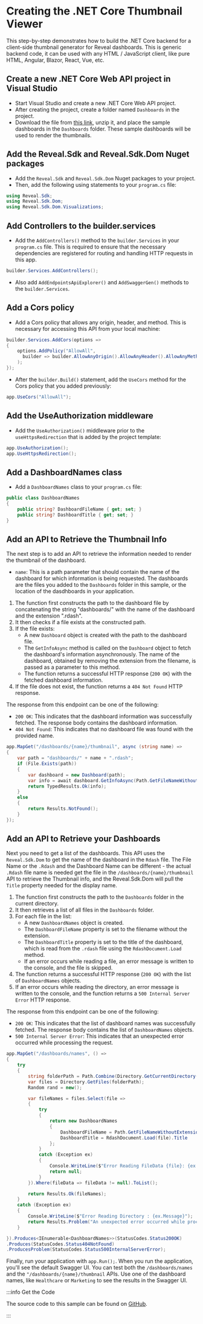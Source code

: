 
# Creating the .NET Core Thumbnail Viewer

This step-by-step demonstrates how to build the .NET Core backend for a client-side thumbnail generator for Reveal dashboards.  This is generic backend code, it can be used with any HTML / JavaScript client, like pure HTML, Angular, Blazor, React, Vue, etc. 

## Create a new .NET Core Web API project in Visual Studio

- Start Visual Studio and create a new .NET Core Web API project.
- After creating the project, create a folder named `Dashboards` in the project.
- Download the file from [this link](https://github.com/jberes/ThumbnailBuilder/blob/main/Dashboards.zip), unzip it, and place the sample dashboards in the `Dashboards` folder. These sample dashboards will be used to render the thumbnails.

## Add the Reveal.Sdk and Reveal.Sdk.Dom Nuget packages

- Add the `Reveal.Sdk` and `Reveal.Sdk.Dom` Nuget packages to your project.
- Then, add the following using statements to your `program.cs` file:

```csharp
using Reveal.Sdk;
using Reveal.Sdk.Dom;
using Reveal.Sdk.Dom.Visualizations;
```

## Add Controllers to the builder.services

- Add the `AddControllers()` method to the `builder.Services` in your `program.cs` file.  This is required to ensure that the necessary dependencies are registered for routing and handling HTTP requests in this app.

```csharp
builder.Services.AddControllers();
```
- Also add `AddEndpointsApiExplorer()` and `AddSwaggerGen()` methods to the `builder.Services`.

## Add a Cors policy

- Add a Cors policy that allows any origin, header, and method. This is necessary for accessing this API from your local machine:

```csharp
builder.Services.AddCors(options =>
{
    options.AddPolicy("AllowAll",
      builder => builder.AllowAnyOrigin().AllowAnyHeader().AllowAnyMethod()
    );
});
```

- After the `builder.Build()` statement, add the `UseCors` method for the Cors policy that you added previously:

```csharp
app.UseCors("AllowAll");
```

## Add the UseAuthorization middleware

- Add the `UseAuthorization()` middleware prior to the `useHttpsRedirection` that is added by the project template:

```csharp
app.UseAuthorization();
app.UseHttpsRedirection();
```

## Add a DashboardNames class

- Add a `DashboardNames` class to your `program.cs` file:

```csharp
public class DashboardNames
{
    public string? DashboardFileName { get; set; }
    public string? DashboardTitle { get; set; }
}
```

## Add an API to Retrieve the Thumbnail Info

The next step is to add an API to retrieve the information needed to render the thumbnail of the dashboard. 

- `name`: This is a path parameter that should contain the name of the dashboard for which information is being requested. The dashboards are the files you added to the `Dashboards` folder in this sample, or the location of the dasdhboards in your application. 

1. The function first constructs the path to the dashboard file by concatenating the string "dashboards/" with the name of the dashboard and the extension ".rdash".
2. It then checks if a file exists at the constructed path.
3. If the file exists:
    - A new `Dashboard` object is created with the path to the dashboard file.
    - The `GetInfoAsync` method is called on the `Dashboard` object to fetch the dashboard's information asynchronously. The name of the dashboard, obtained by removing the extension from the filename, is passed as a parameter to this method.
    - The function returns a successful HTTP response (`200 OK`) with the fetched dashboard information.
4. If the file does not exist, the function returns a `404 Not Found` HTTP response.

The response from this endpoint can be one of the following:

- `200 OK`: This indicates that the dashboard information was successfully fetched. The response body contains the dashboard information.
- `404 Not Found`: This indicates that no dashboard file was found with the provided name.

```csharp
app.MapGet("/dashboards/{name}/thumbnail", async (string name) =>
{
    var path = "dashboards/" + name + ".rdash";
    if (File.Exists(path))
    {
        var dashboard = new Dashboard(path);
        var info = await dashboard.GetInfoAsync(Path.GetFileNameWithoutExtension(path));
        return TypedResults.Ok(info);
    }
    else
    {
        return Results.NotFound();
    }
});
```

## Add an API to Retrieve your Dashboards

Next you need to get a list of the dashboards.  This API uses the `Reveal.Sdk.Dom` to get the name of the dashboard in the `Rdash` file.  The File Name or the `.Rdash` and the Dashboard Name can be different - the actual `.Rdash` file name is needed get the file in the `/dashboards/{name}/thumbnail` API to retrieve the Thumbnail info, and the Reveal.Sdk.Dom will pull the `Title` property needed for the display name.

1. The function first constructs the path to the `Dashboards` folder in the current directory.
2. It then retrieves a list of all files in the `Dashboards` folder.
3. For each file in the list:
    - A new `DashboardNames` object is created.
    - The `DashboardFileName` property is set to the filename without the extension.
    - The `DashboardTitle` property is set to the title of the dashboard, which is read from the `.rdash` file using the `RdashDocument.Load` method.
    - If an error occurs while reading a file, an error message is written to the console, and the file is skipped.
4. The function returns a successful HTTP response (`200 OK`) with the list of `DashboardNames` objects.
5. If an error occurs while reading the directory, an error message is written to the console, and the function returns a `500 Internal Server Error` HTTP response.

The response from this endpoint can be one of the following:

- `200 OK`: This indicates that the list of dashboard names was successfully fetched. The response body contains the list of `DashboardNames` objects.
- `500 Internal Server Error`: This indicates that an unexpected error occurred while processing the request.

```csharp
app.MapGet("/dashboards/names", () =>
{
    try
    {
        string folderPath = Path.Combine(Directory.GetCurrentDirectory(), "Dashboards");
        var files = Directory.GetFiles(folderPath);
        Random rand = new();

        var fileNames = files.Select(file =>
        {
            try
            {
                return new DashboardNames
                {
                    DashboardFileName = Path.GetFileNameWithoutExtension(file),
                    DashboardTitle = RdashDocument.Load(file).Title
                };
            }
            catch (Exception ex)
            {
                Console.WriteLine($"Error Reading FileData {file}: {ex.Message}");
                return null;
            }
        }).Where(fileData => fileData != null).ToList();

        return Results.Ok(fileNames);
    }
    catch (Exception ex)
    {
        Console.WriteLine($"Error Reading Directory : {ex.Message}");
        return Results.Problem("An unexpected error occurred while processing the request.");
    }

}).Produces<IEnumerable<DashboardNames>>(StatusCodes.Status200OK)
.Produces(StatusCodes.Status404NotFound)
.ProducesProblem(StatusCodes.Status500InternalServerError);
```

Finally, run your application with `app.Run();`. When you run the application, you'll see the default Swagger UI.  You can test both the `/dashboards/names` and the `"/dashboards/{name}/thumbnail` APIs.  Use one of the dashboard names, like `Healthcare` or `Marketing` to see the results in the Swagger UI.


:::info Get the Code

The source code to this sample can be found on [GitHub](https://github.com/jberes/ThumbnailBuilder/tree/main/net-core).

:::
